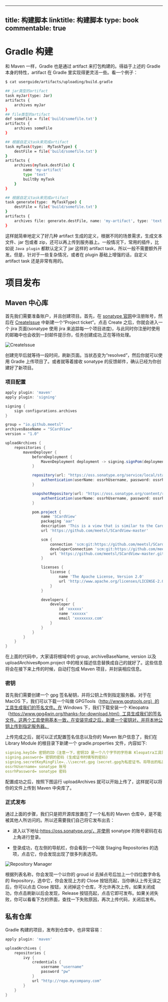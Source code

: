 
---
title: 构建脚本
linktitle: 构建脚本
type: book
commentable: true
---

# Gradle 构建

和 Maven 一样，Gradle 也是通过 artifact 来打包构建的。得益于上述的 Gradle 本身的特性，artifact 在 Gradle 里实现得更灵活一些。看一个例子：

```sh
$ cat userguide/artifacts/uploading/build.gradle

## jar类型的artifact
task myJar(type: Jar)
artifacts {
    archives myJar
}
## file类型的artifact
def someFile = file('build/somefile.txt')
artifacts {
    archives someFile
}

## 根据自定义task来完成artifact
task myTask(type:  MyTaskType) {
    destFile = file('build/somefile.txt')
}
artifacts {
    archives(myTask.destFile) {
        name 'my-artifact'
        type 'text'
        builtBy myTask
    }
}

## 根据自定义task来完成artifact
task generate(type:  MyTaskType) {
    destFile = file('build/somefile.txt')
}
artifacts {
    archives file: generate.destFile, name: 'my-artifact', type: 'text', builtBy: generate
}
```

这样就简单地定义了好几种 artifact 生成的定义，根据不同的场景需求，生成文本文件、jar 包或者 zip，还可以再上传到服务器上。一般情况下，常用的插件，比如说 `Java plugin` 都默认定义了 jar 这样的 artifact task，所以一般不需要额外开发。但是，针对于一些复杂情况，或者在 plugin 基础上增强的话，自定义 artifact task 还是非常有用的。

# 项目发布

## Maven 中心库

首先我们需要准备账户，并且创建项目。首先，在 [sonatype 官网](https://issues.sonatype.org/)中注册账号，然后在 [CreateIssue](https://issues.sonatype.org/secure/CreateIssue.jspa?issuetype=21&pid=10134) 中新建一个“Project ticket”。点击 Create 之后，你就会进入一个 jira 页面(sonatype 使用 jira 来追踪每一个项目进度)，与此同时你注册时使用的邮箱中也会收到一封邮件提示你，任务创建成功,正在等待处理。

![CreateIssue](https://s2.ax1x.com/2019/12/21/QjDPI0.md.png)

创建完毕后就等待一段时间，刷新页面。当状态变为“resolved”，然后你就可以使用 Gradle 上传项目了。或者就等着接收 sonatype 的反馈邮件，确认已经为你创建好了新项目。

### 项目配置

```groovy
apply plugin: 'maven'
apply plugin: 'signing'

signing {
    sign configurations.archives
}

group = "io.github.meetsl"
archivesBaseName = "SCardView"
version = "1.0"

uploadArchives {
    repositories {
        mavenDeployer {
            beforeDeployment {
                MavenDeployment deployment -> signing.signPom(deployment)
            }

            repository(url: "https://oss.sonatype.org/service/local/staging/deploy/maven2/") {
                authentication(userName: ossrhUsername, password: ossrhPassword)
            }

            snapshotRepository(url: "https://oss.sonatype.org/content/repositories/snapshots/") {
                authentication(userName: ossrhUsername, password: ossrhPassword)
            }

            pom.project {
                name 'SCardView'
                packaging 'aar'
                description 'This is a view that is similar to the CardView of google，but it can change the position of shadow and the shadow color of it . '
                url 'https://github.com/meetsl/SCardView-master'

                scm {
                    connection 'scm:git:https://github.com/meetsl/SCardView-master.git'
                    developerConnection 'scm:git:https://github.com/meetsl/SCardView-master.git'
                    url 'https://github.com/meetsl/SCardView-master.git'
                }

                licenses {
                    license {
                        name 'The Apache License, Version 2.0'
                        url 'http://www.apache.org/licenses/LICENSE-2.0.txt'
                    }
                }

                developers {
                    developer {
                        id 'xxxxxx'
                        name 'xxxxxx'
                        email 'xxxxxxxx.com'
                    }
                }
            }
        }
    }
}
```

在上面的代码中，大家请将根域中的 group, archiveBaseName, version 以及 uploadArchives#pom.project 中的相关描述信息替换成自己的就好了。这些信息将会在接下来上传的时候，自动打包成 Maven 项目，并封装相应信息。

### 密钥

首先我们需要创建一个 gpg 签名秘钥，并将公钥上传到指定服务器。对于在 MacOS 下，我们可以下载一个叫做 GPGTools（http://www.gpgtools.org）的工具生成我们的签名文件。在 Windows 下，我们下载安装一个 Kleopatra（https://www.gpg4win.org/thanks-for-download.html）工具生成我们的签名文件。这两个工具使用基本一致，在安装完成之后，新建一个密钥对，并将本地公钥上传到指定服务器。

上传完成之后，就可以正式配置签名信息以及你的 Maven 账户信息了，我们在 Library Module 的根目录下新建一个 gradle.properties 文件，内容如下:

```yml
signing.keyId= 密钥的ID（注意一下，密钥ID 是一个八个字节的字符串 Kleopatra工具需要悬浮在 密钥ID 一栏查看）
signing.password= 密钥的密码 (生成证书时填写的密码)
signing.secretKeyRingFile=..\\secret.gpg（secret.gpg为私密证书。将导出的私密证书，放置在工程目录下）
ossrhUsername= sonatype 账号
ossrhPassword= sonatype 密码
```

配置成功之后，按照下图运行 uploadArchives 就可以开始上传了，这样就可以将你的文件上传到 Maven 中央库了。

### 正式发布

通过上面的步骤，我们只是把开源库放置在了一个私有的 Maven 仓库中，是不能被其他人所访问的。所以还需要我们自己将它发布出去：

- 进入以下地址:https://oss.sonatype.org/，并使用 sonatype 的账号密码在右上角进行登录。

- 登录成功，在左侧的导航栏，你会看到一个叫做 Staging Repositories 的选项，点击它，你会发现出现了很多列表选项。

![Repository Manager](https://s2.ax1x.com/2019/12/21/QjDARU.md.png)

根据列表名称，你会发现一个以你的 groud id 去掉点号后加上一个四位数字命名的 Repository，选中它，你会发现上方的 Close 按钮亮起，当你确认上传无误之后，你可以点击 Close 按钮，关闭掉这个仓库，不允许再次上传。如果关闭成功，你点击刷新以后会发现，Release 按钮亮起，点击它即可发布。如果关闭失败，你可以看看下方的界面，查找一下失败原因，再次上传代码，关闭后发布。

## 私有仓库

Gradle 构建的项目，发布到仓库中，也非常容易：

```groovy
apply plugin: 'maven'

uploadArchives {
    repositories {
        ivy {
            credentials {
                username "username"
                password "pw"
            }
            url "http://repo.mycompany.com"
        }
    }
}
```

    